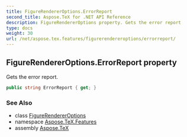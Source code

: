```yaml
---
title: FigureRendererOptions.ErrorReport
second_title: Aspose.TeX for .NET API Reference
description: FigureRendererOptions property. Gets the error report
type: docs
weight: 30
url: /net/aspose.tex.features/figurerendereroptions/errorreport/
---
```

## FigureRendererOptions.ErrorReport property

Gets the error report.

```csharp
public string ErrorReport { get; }
```

### See Also

* class [FigureRendererOptions](../)
* namespace [Aspose.TeX.Features](../../figurerendereroptions/)
* assembly [Aspose.TeX](../../../)


